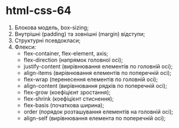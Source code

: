 # html-css-64

1. Блокова модель, box-sizing;
2. Внутрішні (padding) та зовнішні (margin) відступи;
3. Структурні псевдокласи;
4. Флекси:
   - flex-container, flex-element, axis;
   - flex-direction (напрямок головної осі);
   - justify-content (вирівнювання елементів по головній осі);
   - align-items (вирівнювання елементів по поперечній осі);
   - flex-wrap (перенесення елементів по головній осі);
   - align-content (вирівнювання рядків по поперечній осі);
   - flex-grow (коефіцієнт зростання);
   - flex-shrink (коефіцієнт стиснення);
   - flex-basis (початкова ширина);
   - order (порядок розташування елементів на головній осі);
   - align-self (вирівнювання елемента по поперечній осі);
